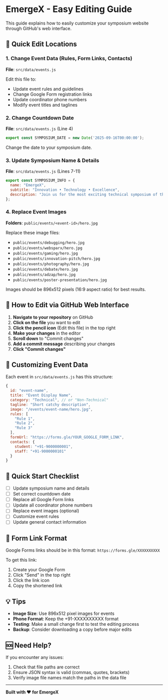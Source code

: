 # EmergeX - Easy Editing Guide

This guide explains how to easily customize your symposium website through GitHub's web interface.

## 🎯 Quick Edit Locations

### 1. Change Event Data (Rules, Form Links, Contacts)
**File**: `src/data/events.js`

Edit this file to:
- Update event rules and guidelines
- Change Google Form registration links
- Update coordinator phone numbers
- Modify event titles and taglines

### 2. Change Countdown Date
**File**: `src/data/events.js` (Line 4)
```javascript
export const SYMPOSIUM_DATE = new Date('2025-09-16T00:00:00');
```
Change the date to your symposium date.

### 3. Update Symposium Name & Details
**File**: `src/data/events.js` (Lines 7-11)
```javascript
export const SYMPOSIUM_INFO = {
  name: "EmergeX",
  subtitle: "Innovation • Technology • Excellence",
  description: "Join us for the most exciting technical symposium of the year!"
};
```

### 4. Replace Event Images
**Folders**: `public/events/<event-id>/hero.jpg`

Replace these image files:
- `public/events/debugging/hero.jpg`
- `public/events/websparx/hero.jpg`
- `public/events/gaming/hero.jpg`
- `public/events/innovation-pitch/hero.jpg`
- `public/events/photography/hero.jpg`
- `public/events/debate/hero.jpg`
- `public/events/adzap/hero.jpg`
- `public/events/poster-presentation/hero.jpg`

Images should be 896x512 pixels (16:9 aspect ratio) for best results.

## 📝 How to Edit via GitHub Web Interface

1. **Navigate to your repository** on GitHub
2. **Click on the file** you want to edit
3. **Click the pencil icon** (Edit this file) in the top right
4. **Make your changes** in the editor
5. **Scroll down** to "Commit changes"
6. **Add a commit message** describing your changes
7. **Click "Commit changes"**

## 🎨 Customizing Event Data

Each event in `src/data/events.js` has this structure:

```javascript
{
  id: "event-name",
  title: "Event Display Name",
  category: "Technical", // or "Non-Technical"
  tagline: "Short catchy description",
  image: "/events/event-name/hero.jpg",
  rules: [
    "Rule 1",
    "Rule 2",
    "Rule 3"
  ],
  formUrl: "https://forms.gle/YOUR_GOOGLE_FORM_LINK",
  contacts: {
    student: "+91-9000000001",
    staff: "+91-9000000101"
  }
}
```

## 🚀 Quick Start Checklist

- [ ] Update symposium name and details
- [ ] Set correct countdown date
- [ ] Replace all Google Form links
- [ ] Update all coordinator phone numbers
- [ ] Replace event images (optional)
- [ ] Customize event rules
- [ ] Update general contact information

## 🎯 Form Link Format

Google Forms links should be in this format:
`https://forms.gle/XXXXXXXXXX`

To get this link:
1. Create your Google Form
2. Click "Send" in the top right
3. Click the link icon
4. Copy the shortened link

## 💡 Tips

- **Image Size**: Use 896x512 pixel images for events
- **Phone Format**: Keep the +91-XXXXXXXXXX format
- **Testing**: Make a small change first to test the editing process
- **Backup**: Consider downloading a copy before major edits

## 🆘 Need Help?

If you encounter any issues:
1. Check that file paths are correct
2. Ensure JSON syntax is valid (commas, quotes, brackets)
3. Verify image file names match the paths in the data file

---

**Built with ❤️ for EmergeX**